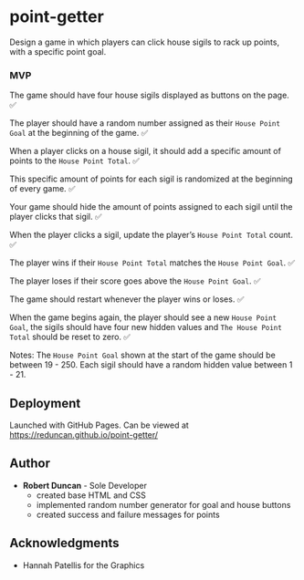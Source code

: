 # point-getter

Design a game in which players can click house sigils to rack up points, with a specific point goal.

### MVP
The game should have four house sigils displayed as buttons on the page. ✅

The player should have a random number assigned as their `House Point Goal` at the beginning of the game. ✅

When a player clicks on a house sigil, it should add a specific amount of points to the `House Point Total`. ✅

This specific amount of points for each sigil is randomized at the beginning of every game. ✅

Your game should hide the amount of points assigned to each sigil until the player clicks that sigil. ✅

When the player clicks a sigil, update the player’s `House Point Total` count. ✅

The player wins if their `House Point Total` matches the `House Point Goal`. ✅

The player loses if their score goes above the `House Point Goal`. ✅

The game should restart whenever the player wins or loses. ✅

When the game begins again, the player should see a new `House Point Goal`, the sigils should have four new hidden values and `The House Point Total` should be reset to zero. ✅

Notes:
The `House Point Goal` shown at the start of the game should be between 19 - 250.
Each sigil should have a random hidden value between 1 - 21.

## Deployment

Launched with GitHub Pages. Can be viewed at https://reduncan.github.io/point-getter/

## Author

* **Robert Duncan** - Sole Developer
  * created base HTML and CSS 
  * implemented random number generator for goal and house buttons
  * created success and failure messages for points

## Acknowledgments

* Hannah Patellis for the Graphics

